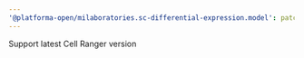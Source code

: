 ```yaml
---
'@platforma-open/milaboratories.sc-differential-expression.model': patch
---
```


Support latest Cell Ranger version
